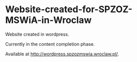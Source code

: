 # Website-created-for-SPZOZ-MSWiA-in-Wroclaw

Website created in wordpress.

Currently in the content completion phase.

Available at http://wordpress.spzozmswia.wroclaw.pl/.

